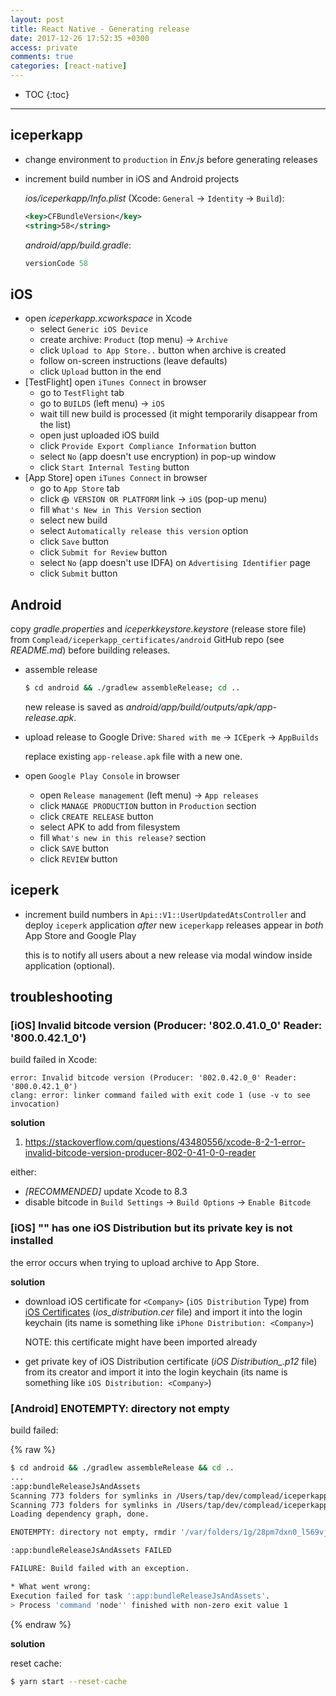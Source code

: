 ```yaml
---
layout: post
title: React Native - Generating release
date: 2017-12-26 17:52:35 +0300
access: private
comments: true
categories: [react-native]
---
```


<!-- more -->

* TOC
{:toc}
<hr>

iceperkapp
-----------

- change environment to `production` in _Env.js_ before generating releases
- increment build number in iOS and Android projects

  _ios/iceperkapp/Info.plist_ (Xcode: `General` -> `Identity` -> `Build`):

  ```xml
  <key>CFBundleVersion</key>
  <string>58</string>
  ```

  _android/app/build.gradle_:

  ```groovy
  versionCode 58
  ```

iOS
---

- open _iceperkapp.xcworkspace_ in Xcode
  - select `Generic iOS Device`
  - create archive: `Product` (top menu) -\> `Archive`
  - click `Upload to App Store..` button when archive is created
  - follow on-screen instructions (leave defaults)
  - click `Upload` button in the end
- [TestFlight] open `iTunes Connect` in browser
  - go to `TestFlight` tab
  - go to `BUILDS` (left menu) -\> `iOS`
  - wait till new build is processed (it might temporarily disappear from the list)
  - open just uploaded iOS build
  - click `Provide Export Compliance Information` button
  - select `No` (app doesn't use encryption) in pop-up window
  - click `Start Internal Testing` button
- [App Store] open `iTunes Connect` in browser
  - go to `App Store` tab
  - click `⨁ VERSION OR PLATFORM` link -> `iOS` (pop-up menu)
  - fill `What's New in This Version` section
  - select new build
  - select `Automatically release this version` option
  - click `Save` button
  - click `Submit for Review` button
  - select `No` (app doesn't use IDFA) on `Advertising Identifier` page
  - click `Submit` button

Android
-------

copy _gradle.properties_ and _iceperkkeystore.keystore_ (release store file)
from `Complead/iceperkapp_certificates/android` GitHub repo (see _README.md_)
before building releases.

- assemble release

  ```sh
  $ cd android && ./gradlew assembleRelease; cd ..
  ```

  new release is saved as _android/app/build/outputs/apk/app-release.apk_.

- upload release to Google Drive: `Shared with me` -> `ICEperk` -> `AppBuilds`

  replace existing `app-release.apk` file with a new one.

- open `Google Play Console` in browser
  - open `Release management` (left menu) -> `App releases`
  - click `MANAGE PRODUCTION` button in `Production` section
  - click `CREATE RELEASE` button
  - select APK to add from filesystem
  - fill `What's new in this release?` section
  - click `SAVE` button
  - click `REVIEW` button

iceperk
-------

- increment build numbers in `Api::V1::UserUpdatedAtsController` and deploy
  `iceperk` application *after* new `iceperkapp` releases appear in *both*
  App Store and Google Play

  this is to notify all users about a new release via modal window inside
  application (optional).

troubleshooting
---------------

### [iOS] Invalid bitcode version (Producer: '802.0.41.0_0' Reader: '800.0.42.1_0')

build failed in Xcode:

```
error: Invalid bitcode version (Producer: '802.0.42.0_0' Reader: '800.0.42.1_0')
clang: error: linker command failed with exit code 1 (use -v to see invocation)
```

**solution**

1. <https://stackoverflow.com/questions/43480556/xcode-8-2-1-error-invalid-bitcode-version-producer-802-0-41-0-0-reader>

either:

- *[RECOMMENDED]* update Xcode to 8.3
- disable bitcode in `Build Settings` -> `Build Options` -> `Enable Bitcode`

### [iOS] "<Company>" has one iOS Distribution but its private key is not installed

the error occurs when trying to upload archive to App Store.

**solution**

- download iOS certificate for `<Company>` (`iOS Distribution` Type) from
  [iOS Certificates](https://developer.apple.com/account/ios/certificate/)
  (_ios\_distribution.cer_ file) and import it into the login keychain
  (its name is something like `iPhone Distribution: <Company>`)

  NOTE: this certificate might have been imported already

- get private key of iOS Distribution certificate
  (_iOS Distribution\_<Company>.p12_ file) from its creator and import it into
  the login keychain (its name is something like `iOS Distribution: <Company>`)

### [Android] ENOTEMPTY: directory not empty

build failed:

{% raw %}
```sh
$ cd android && ./gradlew assembleRelease && cd ..
...
:app:bundleReleaseJsAndAssets
Scanning 773 folders for symlinks in /Users/tap/dev/complead/iceperkapp/node_modules (41ms)
Scanning 773 folders for symlinks in /Users/tap/dev/complead/iceperkapp/node_modules (37ms)
Loading dependency graph, done.

ENOTEMPTY: directory not empty, rmdir '/var/folders/1g/28pm7dxn0_l569vjyzlzp2zw0000gn/T/react-native-packager-cache-f18bd0fb39fa7507ecdd2fb6cd91757d41b78c44/cache'

:app:bundleReleaseJsAndAssets FAILED

FAILURE: Build failed with an exception.

* What went wrong:
Execution failed for task ':app:bundleReleaseJsAndAssets'.
> Process 'command 'node'' finished with non-zero exit value 1
```
{% endraw %}

**solution**

reset cache:

```sh
$ yarn start --reset-cache
```
